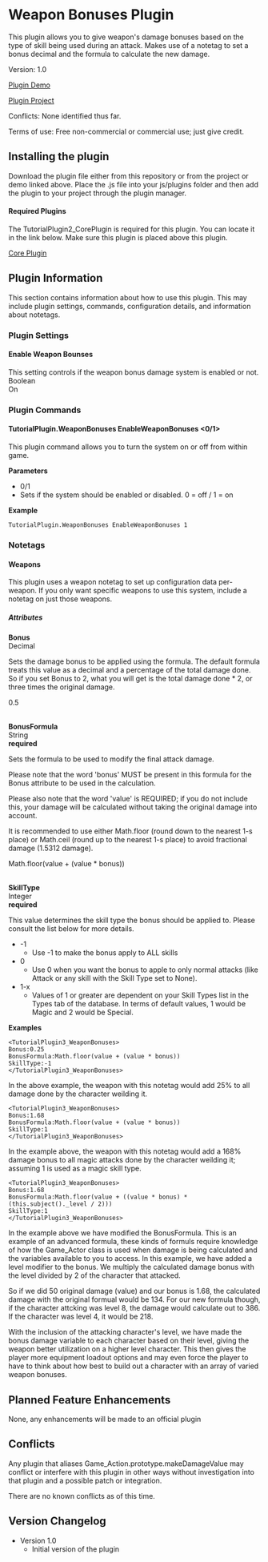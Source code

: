 # Weapon Bonuses Plugin
This plugin allows you to give weapon's damage bonuses based on the type of skill being used during an attack.  Makes use of a notetag to set a bonus decimal and the formula to calculate the new damage.


Version: 1.0

[Plugin Demo](http://www.lmpgames.com/RMMV/Plugins/Demos/TutorialPlugin3_WeaponBonuses_Demo_V1.0.zip)

[Plugin Project](http://www.lmpgames.com/RMMV/Plugins/Projects/TutorialPlugin3_WeaponBonuses_Project_V1.0.zip)

Conflicts: None identified thus far.

Terms of use: Free non-commercial or commercial use; just give credit.


## Installing the plugin
Download the plugin file either from this repository or from the project or demo linked above.  Place the .js file into your js/plugins folder and then add the plugin to your project through the plugin manager.

#### Required Plugins
The TutorialPlugin2_CorePlugin is required for this plugin.  You can locate it in the link below.  Make sure this plugin is placed above this plugin.

[Core Plugin](https://github.com/Geowil/Plugin2_CorePlugin)



## Plugin Information
This section contains information about how to use this plugin.  This may include plugin settings, commands, configuration details, and information about notetags.


### Plugin Settings
#### Enable Weapon Bounses
This setting controls if the weapon bonus damage system is enabled or not.  
Boolean  
On


### Plugin Commands
#### TutorialPlugin.WeaponBonuses EnableWeaponBonuses <0/1>
This plugin command allows you to turn the system on or off from within game.  

**Parameters**  
- 0/1
- Sets if the system should be enabled or disabled.  0 = off / 1 = on

**Example**
```
TutorialPlugin.WeaponBonuses EnableWeaponBonuses 1
```


### Notetags
#### Weapons
This plugin uses a weapon notetag to set up configuration data per-weapon.  If you only want specific weapons to use this system, include a notetag on just those weapons.  

##### Attributes
**Bonus**  
Decimal  

Sets the damage bonus to be applied using the formula.  The default formula treats this value as a decimal and a percentage of the total damage done.  So if you set Bonus to 2, what you will get is the total damage done * 2, or three times the original damage.  

0.5  
<br/>

**BonusFormula**  
String  
**required**  

Sets the formula to be used to modify the final attack damage.  

Please note that the word 'bonus' MUST be present in this formula for the Bonus attribute to be used in the calculation.  

Please also note that the word 'value' is REQUIRED; if you do not include this, your damage will be calculated without taking the original damage into account.  

It is recommended to use either Math.floor (round down to the nearest 1-s place) or Math.ceil (round up to the nearest 1-s place) to avoid fractional damage (1.5312 damage).  

Math.floor(value + (value * bonus))  
<br/>

**SkillType**  
Integer  
**required**  

This value determines the skill type the bonus should be applied to.  Please consult the list below for more details.  

- -1
	- Use -1 to make the bonus apply to ALL skills
- 0
	- Use 0 when you want the bonus to apple to only normal attacks (like Attack or any skill with the Skill Type set to None).
- 1-x
	- Values of 1 or greater are dependent on your Skill Types list in the Types tab of the database.  In terms of default values, 1 would be Magic and 2 would be Special.
	
**Examples**  
```
<TutorialPlugin3_WeaponBonuses>
Bonus:0.25
BonusFormula:Math.floor(value + (value * bonus))
SkillType:-1
</TutorialPlugin3_WeaponBonuses>
```  

In the above example, the weapon with this notetag would add 25% to all damage done by the character weilding it.  


```
<TutorialPlugin3_WeaponBonuses>
Bonus:1.68
BonusFormula:Math.floor(value + (value * bonus))
SkillType:1
</TutorialPlugin3_WeaponBonuses>
```  

In the example above, the weapon with this notetag would add a 168% damage bonus to all magic attacks done by the character weilding it; assuming 1 is used as a magic skill type.  


```
<TutorialPlugin3_WeaponBonuses>
Bonus:1.68
BonusFormula:Math.floor(value + ((value * bonus) * (this.subject()._level / 2)))
SkillType:1
</TutorialPlugin3_WeaponBonuses>
```  

In the example above we have modified the BonusFormula.  This is an example of an advanced formula, these kinds of formuls require knowledge of how the Game_Actor class is used when damage is being calculated and the variables available to you to access.  In this example, we have added a level modifier to the bonus.  We multiply the calculated damage bonus with the level divided by 2 of the character that attacked.  

So if we did 50 original damage (value) and our bonus is 1.68, the calculated damage with the original formual would be 134.  For our new formula though, if the character attcking was level 8, the damage would calculate out to 386.  If the character was level 4, it would be 218.  

With the inclusion of the attacking character's level, we have made the bonus damage variable to each character based on their level, giving the weapon better utilization on a higher level character.  This then gives the player more equipment loadout options and may even force the player to have to think about how best to build out a character with an array of varied weapon bonuses.


## Planned Feature Enhancements
None, any enhancements will be made to an official plugin


## Conflicts
Any plugin that aliases Game_Action.prototype.makeDamageValue may conflict or interfere with this plugin in other ways without investigation into that plugin and a possible patch or integration.  

There are no known conflicts as of this time.


## Version Changelog
- Version 1.0
  - Initial version of the plugin